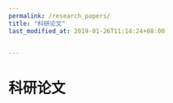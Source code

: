 ```yaml
---
permalink: /research_papers/
title: "科研论文"
last_modified_at: 2019-01-26T11:14:24+08:00


---
```


# 科研论文